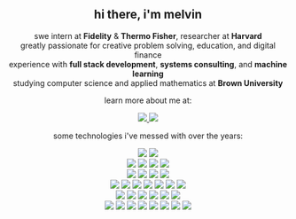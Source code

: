 <h2 align="center">
  hi there, i'm melvin
</h2>

<p align="center">
  swe intern at <b>Fidelity</b> & <b>Thermo Fisher</b>, researcher at <b>Harvard</b>
  <br>greatly passionate for creative problem solving, education, and digital finance
  <br> experience with <b>full stack development</b>, <b>systems consulting</b>, and <b>machine learning</b>
  <br> studying computer science and applied mathematics at <b>Brown University</b>
</p>

<p align="center">
  learn more about me at:
    <div align="center">
    <a href = "https://www.linkedin.com/in/melvin-he/" target = "_blank">
      <img src="https://img.shields.io/badge/linkedin-%230077B5.svg?style=for-the-badge&logo=linkedin&logoColor=white" />
    </a>
    <a href = "melvin-he.dev">
      <img src="https://img.shields.io/badge/👤  Melvin He-green?style=for-the-badge"/>
    </a>
  </div>
<p>

</p>
  <p align="center">
    some technologies i've messed with over the years:
  <p>
</p>                           

<div align="center">
   <img src="https://img.shields.io/badge/chatGPT-74AA9C?style=for-the-badge&logo=openai&logoColor=white"/>
   <img src="https://img.shields.io/badge/🤗  Hugging Face-333333?style=for-the-badge"/>

</div>

<div align="center">
  <img src="https://img.shields.io/badge/angular-%23DD0031.svg?style=for-the-badge&logo=angular&logoColor=white"/> 
  <img src="https://img.shields.io/badge/react-%2320232a.svg?style=for-the-badge&logo=react&logoColor=%2361DAFB"/> 
  <img src="https://img.shields.io/badge/figma-%23F24E1E.svg?style=for-the-badge&logo=figma&logoColor=white"/>
  <img src="https://img.shields.io/badge/flask-%23000000.svg?style=for-the-badge&logo=flask&logoColor=white"/>
</div>

<div align="center">
  <img src="https://img.shields.io/badge/javascript-%23F7DF1E.svg?style=for-the-badge&logo=javascript&logoColor=%23323330"/> 
  <img src="https://img.shields.io/badge/typescript-%233178C6.svg?style=for-the-badge&logo=typescript&logoColor=white"/> 
  <img src="https://img.shields.io/badge/html 5-%23E34F26.svg?style=for-the-badge&logo=html5&logoColor=white"/>
  <img src="https://img.shields.io/badge/css 3-%231572B6.svg?style=for-the-badge&logo=css3&logoColor=white"/> 
</div>

<div align="center">
  <img src="https://img.shields.io/badge/python-3670A0?style=for-the-badge&logo=python&logoColor=ffdd54"/>
  <img src="https://img.shields.io/badge/java-%23ED8B00.svg?style=for-the-badge&logo=openjdk&logoColor=white"/>
  <img src="https://img.shields.io/badge/c-%23A8B9CC.svg?style=for-the-badge&logo=c&logoColor=white"/> 
  <img src="https://img.shields.io/badge/C++-%2300599C.svg?style=for-the-badge&logo=cplusplus&logoColor=%230077B5"/> 
  <img src="https://img.shields.io/badge/Go-%23ADD8E6.svg?style=for-the-badge&logo=go&logoColor=white"/>
  <img src="https://img.shields.io/badge/Rust-%23964B00.svg?style=for-the-badge&logo=rust&logoColor=white"/> 
  <img src="https://img.shields.io/badge/SQL-%23F80000.svg?style=for-the-badge&logo=oracle&logoColor=white"/> 
</div>

<div align="center">
 <img src="https://img.shields.io/badge/node.js-6DA55F?style=for-the-badge&logo=node.js&logoColor=white"/>
 <img src="https://img.shields.io/badge/spring-%236DB33F.svg?style=for-the-badge&logo=spring&logoColor=white"/>
 <img src="https://img.shields.io/badge/Postman-FF6C37?style=for-the-badge&logo=postman&logoColor=white"/>
 <img src="https://img.shields.io/badge/Maven-C71A36?style=for-the-badge&logo=Apache%20Maven&logoColor=white"/>
 <img src="https://img.shields.io/badge/Jenkins-F2F4F9?style=for-the-badge&logo=jenkins"/>
 <img src="https://img.shields.io/badge/Mongo DB-444444?style=for-the-badge&logo=mongodb"/>
</div>

<div align="center">
  <img src="https://img.shields.io/badge/jira-%230A0FFF.svg?style=for-the-badge&logo=jira&logoColor=white"/>
  <img src="https://img.shields.io/badge/git-%23F05033.svg?style=for-the-badge&logo=git&logoColor=white"/>
  <img src="https://img.shields.io/badge/aws-FF9900.svg?style=for-the-badge&logo=amazonaws&logoColor=white"/>
  <img src="https://img.shields.io/badge/azure-333333.svg?style=for-the-badge&logo=microsoftazure&logoColor=%234285F4"/>
  <img src="https://img.shields.io/badge/k8-EEEEEE.svg?style=for-the-badge&logo=kubernetes&logoColor=%234285F4"/>
  <img src="https://img.shields.io/badge/bitbucket-%230047B3.svg?style=for-the-badge&logo=bitbucket&logoColor=white"/>
  <img src="https://img.shields.io/badge/github-%23121011.svg?style=for-the-badge&logo=github&logoColor=white"/>
  <img src="https://img.shields.io/badge/firebase-ffca28?style=for-the-badge&logo=firebase&logoColor=black"/>
</div>







                    

